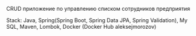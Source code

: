 CRUD приложение по управлению списком сотрудников предприятия

Stack: Java, Spring(Spring Boot, Spring Data JPA, Spring Validation), My SQL, Maven, Lombok, Docker (Docker Hub aleksejmorozov) 
